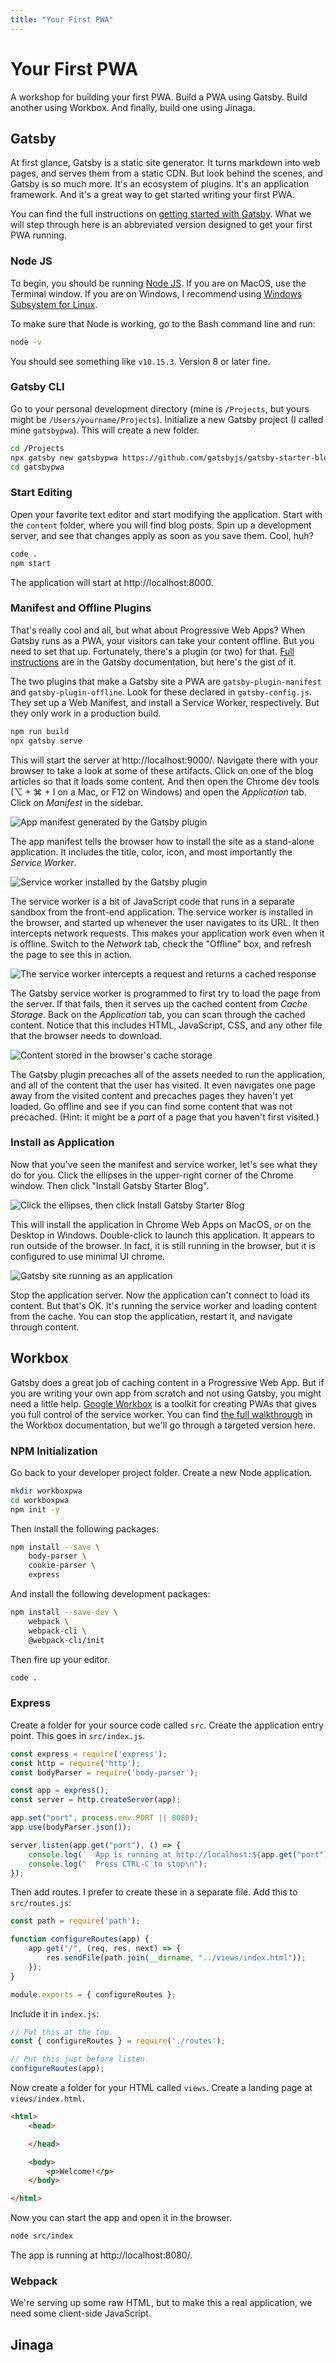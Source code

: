 ```yaml
---
title: "Your First PWA"
---
```


# Your First PWA

A workshop for building your first PWA.
Build a PWA using Gatsby.
Build another using Workbox.
And finally, build one using Jinaga.

## Gatsby

At first glance, Gatsby is a static site generator.
It turns markdown into web pages, and serves them from a static CDN.
But look behind the scenes, and Gatsby is so much more.
It's an ecosystem of plugins.
It's an application framework.
And it's a great way to get started writing your first PWA.

You can find the full instructions on [getting started with Gatsby](https://www.gatsbyjs.org/docs/).
What we will step through here is an abbreviated version designed to get your first PWA running.

### Node JS

To begin, you should be running [Node JS](https://nodejs.org/en/).
If you are on MacOS, use the Terminal window.
If you are on Windows, I recommend using [Windows Subsystem for Linux](https://docs.microsoft.com/en-us/windows/wsl/install-win10).

To make sure that Node is working, go to the Bash command line and run:

```bash
node -v
```

You should see something like `v10.15.3`.
Version 8 or later fine.

### Gatsby CLI

Go to your personal development directory (mine is `/Projects`, but yours might be `/Users/yourname/Projects`).
Initialize a new Gatsby project (I called mine `gatsbypwa`).
This will create a new folder.

```bash
cd /Projects
npx gatsby new gatsbypwa https://github.com/gatsbyjs/gatsby-starter-blog
cd gatsbypwa
```

### Start Editing

Open your favorite text editor and start modifying the application.
Start with the `content` folder, where you will find blog posts.
Spin up a development server, and see that changes apply as soon as you save them.
Cool, huh?

```bash
code .
npm start
```

The application will start at http://localhost:8000.

### Manifest and Offline Plugins

That's really cool and all, but what about Progressive Web Apps?
When Gatsby runs as a PWA, your visitors can take your content offline.
But you need to set that up.
Fortunately, there's a plugin (or two) for that.
[Full instructions](https://www.gatsbyjs.org/docs/add-offline-support-with-a-service-worker/) are in the Gatsby documentation, but here's the gist of it.

The two plugins that make a Gatsby site a PWA are `gatsby-plugin-manifest` and `gatsby-plugin-offline`.
Look for these declared in `gatsby-config.js`.
They set up a Web Manifest, and install a Service Worker, respectively.
But they only work in a production build.

```bash
npm run build
npx gatsby serve
```

This will start the server at http://localhost:9000/.
Navigate there with your browser to take a look at some of these artifacts.
Click on one of the blog articles so that it loads some content.
And then open the Chrome dev tools (⌥ + ⌘ + I on a Mac, or F12 on Windows) and open the *Application* tab.
Click on *Manifest* in the sidebar.

![App manifest generated by the Gatsby plugin](./yourfirstpwa/gatsby-app-manifest.png)

The app manifest tells the browser how to install the site as a stand-alone application.
It includes the title, color, icon, and most importantly the *Service Worker*.

![Service worker installed by the Gatsby plugin](./yourfirstpwa/gatsby-service-worker.png)

The service worker is a bit of JavaScript code that runs in a separate sandbox from the front-end application.
The service worker is installed in the browser, and started up whenever the user navigates to its URL.
It then intercepts network requests.
This makes your application work even when it is offline.
Switch to the *Network* tab, check the "Offline" box, and refresh the page to see this in action.

![The service worker intercepts a request and returns a cached response](./yourfirstpwa/gatsby-cached-response.png)

The Gatsby service worker is programmed to first try to load the page from the server.
If that fails, then it serves up the cached content from *Cache Storage*.
Back on the *Application* tab, you can scan through the cached content.
Notice that this includes HTML, JavaScript, CSS, and any other file that the browser needs to download.

![Content stored in the browser's cache storage](./yourfirstpwa/gatsby-cache-storage.png)

The Gatsby plugin precaches all of the assets needed to run the application, and all of the content that the user has visited.
It even navigates one page away from the visited content and precaches pages they haven't yet loaded.
Go offline and see if you can find some content that was not precached.
(Hint: it might be a *part* of a page that you haven't first visited.)

### Install as Application

Now that you've seen the manifest and service worker, let's see what they do for you.
Click the ellipses in the upper-right corner of the Chrome window.
Then click "Install Gatsby Starter Blog".

![Click the ellipses, then click Install Gatsby Starter Blog](./yourfirstpwa/install.jpg)

This will install the application in Chrome Web Apps on MacOS, or on the Desktop in Windows.
Double-click to launch this application.
It appears to run outside of the browser.
In fact, it is still running in the browser, but it is configured to use minimal UI chrome.

![Gatsby site running as an application](./yourfirstpwa/gatsby-application.png)

Stop the application server.
Now the application can't connect to load its content.
But that's OK.
It's running the service worker and loading content from the cache.
You can stop the application, restart it, and navigate through content.

## Workbox

Gatsby does a great job of caching content in a Progressive Web App.
But if you are writing your own app from scratch and not using Gatsby, you might need a little help.
[Google Workbox](https://developers.google.com/web/tools/workbox) is a toolkit for creating PWAs that gives you full control of the service worker.
You can find [the full walkthrough](https://developers.google.com/web/tools/workbox/guides/generate-service-worker/webpack) in the Workbox documentation, but we'll go through a targeted version here.

### NPM Initialization

Go back to your developer project folder.
Create a new Node application.

```bash
mkdir workboxpwa
cd workboxpwa
npm init -y
```

Then install the following packages:

```bash
npm install --save \
    body-parser \
    cookie-parser \
    express
```

And install the following development packages:

```bash
npm install --save-dev \
    webpack \
    webpack-cli \
    @webpack-cli/init
```

Then fire up your editor.

```bash
code .
```

### Express

Create a folder for your source code called `src`.
Create the application entry point.
This goes in `src/index.js`.

```javascript
const express = require('express');
const http = require('http');
const bodyParser = require('body-parser');

const app = express();
const server = http.createServer(app);

app.set("port", process.env.PORT || 8080);
app.use(bodyParser.json());

server.listen(app.get("port"), () => {
    console.log(`  App is running at http://localhost:${app.get("port")} in ${app.get("env")} mode`);
    console.log("  Press CTRL-C to stop\n");
});
```

Then add routes.
I prefer to create these in a separate file.
Add this to `src/routes.js`:

```javascript
const path = require('path');

function configureRoutes(app) {
    app.get("/", (req, res, next) => {
        res.sendFile(path.join(__dirname, "../views/index.html"));
    });
}

module.exports = { configureRoutes };
```

Include it in `index.js`:

```javascript
// Put this at the top.
const { configureRoutes } = require('./routes');

// Put this just before listen.
configureRoutes(app);
```

Now create a folder for your HTML called `views`.
Create a landing page at `views/index.html`.

```html
<html>
    <head>

    </head>

    <body>
        <p>Welcome!</p>
    </body>

</html>
```

Now you can start the app and open it in the browser.

```bash
node src/index
```

The app is running at http://localhost:8080/.

### Webpack

We're serving up some raw HTML, but to make this a real application, we need some client-side JavaScript.


## Jinaga
